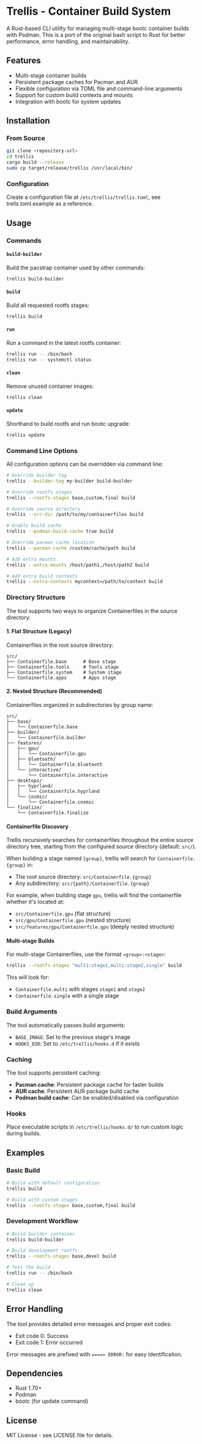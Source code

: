 # Trellis - Container Build System

A Rust-based CLI utility for managing multi-stage bootc container builds with Podman. This is a port of the original bash script to Rust for better performance, error handling, and maintainability.

## Features

- Multi-stage container builds
- Persistent package caches for Pacman and AUR
- Flexible configuration via TOML file and command-line arguments
- Support for custom build contexts and mounts
- Integration with bootc for system updates

## Installation

### From Source

```bash
git clone <repository-url>
cd trellis
cargo build --release
sudo cp target/release/trellis /usr/local/bin/
```

### Configuration

Create a configuration file at `/etc/trellis/trellis.toml`, see trells.toml.example as a reference.

## Usage

### Commands

#### `build-builder`

Build the pacstrap container used by other commands:

```bash
trellis build-builder
```

#### `build`

Build all requested rootfs stages:

```bash
trellis build
```

#### `run`

Run a command in the latest rootfs container:

```bash
trellis run -- /bin/bash
trellis run -- systemctl status
```

#### `clean`

Remove unused container images:

```bash
trellis clean
```

#### `update`

Shorthand to build rootfs and run bootc upgrade:

```bash
trellis update
```

### Command Line Options

All configuration options can be overridden via command line:

```bash
# Override builder tag
trellis --builder-tag my-builder build-builder

# Override rootfs stages
trellis --rootfs-stages base,custom,final build

# Override source directory
trellis --src-dir /path/to/my/containerfiles build

# Enable build cache
trellis --podman-build-cache true build

# Override pacman cache location
trellis --pacman-cache /custom/cache/path build

# Add extra mounts
trellis --extra-mounts /host/path1,/host/path2 build

# Add extra build contexts
trellis --extra-contexts mycontext=/path/to/context build
```

### Directory Structure

The tool supports two ways to organize Containerfiles in the source directory:

#### 1. Flat Structure (Legacy)

Containerfiles in the root source directory:

```
src/
├── Containerfile.base      # Base stage
├── Containerfile.tools     # Tools stage
├── Containerfile.system    # System stage
└── Containerfile.apps      # Apps stage
```

#### 2. Nested Structure (Recommended)

Containerfiles organized in subdirectories by group name:

```
src/
├── base/
│   └── Containerfile.base
├── builder/
│   └── Containerfile.builder
├── features/
│   ├── gpu/
│   │   └── Containerfile.gpu
│   ├── bluetooth/
│   │   └── Containerfile.bluetooth
│   └── interactive/
│       └── Containerfile.interactive
├── desktops/
│   ├── hyprland/
│   │   └── Containerfile.hyprland
│   └── cosmic/
│       └── Containerfile.cosmic
└── finalize/
    └── Containerfile.finalize
```

#### Containerfile Discovery

Trellis recursively searches for containerfiles throughout the entire source directory tree, starting from the configured source directory (default: `src/`).

When building a stage named `{group}`, trellis will search for `Containerfile.{group}` in:
- The root source directory: `src/Containerfile.{group}`
- Any subdirectory: `src/{path}/Containerfile.{group}`

For example, when building stage `gpu`, trellis will find the containerfile whether it's located at:
- `src/Containerfile.gpu` (flat structure)
- `src/gpu/Containerfile.gpu` (nested structure)
- `src/features/gpu/Containerfile.gpu` (deeply nested structure)

#### Multi-stage Builds

For multi-stage Containerfiles, use the format `<group>:<stage>`:

```bash
trellis --rootfs-stages "multi:stage1,multi:stage2,single" build
```

This will look for:

- `Containerfile.multi` with stages `stage1` and `stage2`
- `Containerfile.single` with a single stage

### Build Arguments

The tool automatically passes build arguments:

- `BASE_IMAGE`: Set to the previous stage's image
- `HOOKS_DIR`: Set to `/etc/trellis/hooks.d` if it exists

### Caching

The tool supports persistent caching:

- **Pacman cache**: Persistent package cache for faster builds
- **AUR cache**: Persistent AUR package build cache
- **Podman build cache**: Can be enabled/disabled via configuration

### Hooks

Place executable scripts in `/etc/trellis/hooks.d/` to run custom logic during builds.

## Examples

### Basic Build

```bash
# Build with default configuration
trellis build

# Build with custom stages
trellis --rootfs-stages base,custom,final build
```

### Development Workflow

```bash
# Build builder container
trellis build-builder

# Build development rootfs
trellis --rootfs-stages base,devel build

# Test the build
trellis run -- /bin/bash

# Clean up
trellis clean
```

## Error Handling

The tool provides detailed error messages and proper exit codes:

- Exit code 0: Success
- Exit code 1: Error occurred

Error messages are prefixed with `====> ERROR:` for easy identification.

## Dependencies

- Rust 1.70+
- Podman
- bootc (for update command)

## License

MIT License - see LICENSE file for details.

